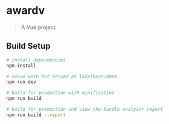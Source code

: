 # awardv

> A Vue project.

## Build Setup

``` bash
# install dependencies
npm install

# serve with hot reload at localhost:8004
npm run dev

# build for production with minification
npm run build

# build for production and view the bundle analyzer report
npm run build --report
```

